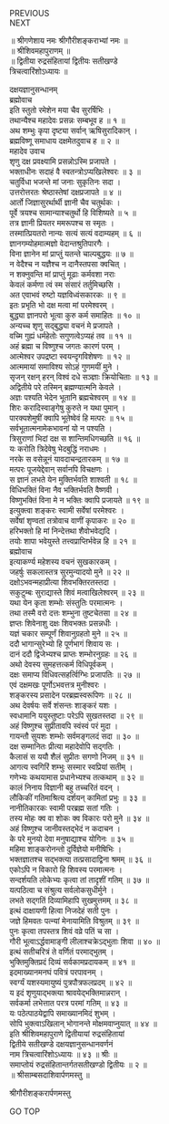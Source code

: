 PREVIOUS  
NEXT  
  
॥ श्रीगणेशाय नमः श्रीगौरीशङ्कराभ्यां नमः ॥  
॥ श्रीशिवमहापुराणम् ॥  
॥ द्वितीया रुद्रसंहितायां द्वितीयः सतीखण्डे  
त्रिचत्वारिंशोऽध्यायः ॥  
  
दक्षयज्ञानुसन्धानम्  
ब्रह्मोवाच  
इति स्तुतो रमेशेन मया चैव सुरर्षिभिः ।  
तथान्यैश्च महादेवः प्रसन्नः सम्बभूव ह ॥ १ ॥  
अथ शम्भुः कृपा दृष्ट्या सर्वान् ऋषिसुरादिकान् ।  
ब्रह्मविष्णू समाधाय दक्षमेतदुवाच ह ॥ २ ॥  
महादेव उवाच  
शृणु दक्ष प्रवक्ष्यामि प्रसन्नोऽस्मि प्रजापते ।  
भक्ताधीनः सदाहं वै स्वतन्त्रोऽप्यखिलेश्वरः ॥ ३ ॥  
चतुर्विधा भजन्ते मां जनाः सुकृतिनः सदा ।  
उत्तरोत्तरतः श्रेष्ठास्तेषां दक्षप्रजापते ॥ ४ ॥  
आर्तो जिज्ञासुरर्थार्थी ज्ञानी चैव चतुर्थकः ।  
पूर्वे त्रयश्च सामान्याश्चतुर्थो हि विशिष्यते ॥ ५ ॥  
तत्र ज्ञानी प्रियतर ममरूपश्च स स्मृतः ।  
तस्मात्प्रियतरो नान्यः सत्यं सत्यं वदाम्यहम् ॥ ६ ॥  
ज्ञानगम्योहमात्मज्ञो वेदान्तश्रुतिपारगैः ।  
विना ज्ञानेन मां प्राप्तुं यतन्ते चाल्पबुद्धयः ॥ ७ ॥  
न वेदैश्च न यज्ञैश्च न दानैस्तपसा क्वचित् ।  
न शक्नुवन्ति मां प्राप्तुं मूढाः कर्मवशा नराः  
केवलं कर्मणा त्वं स्म संसारं तर्तुमिच्छसि ।  
अत एवाभवं रुष्टो यज्ञविध्वंसकारकः ॥ ९ ॥  
इतः प्रभृति भो दक्ष मत्वा मां परमेश्वरम् ।  
बुद्ध्या ज्ञानपरो भूत्वा कुरु कर्म समाहितः ॥ १० ॥  
अन्यच्च शृणु सद्‌बुद्ध्या वचनं मे प्रजापते ।  
वच्मि गुह्यं धर्महेतोः सगुणत्वेऽप्यहं तव ॥ ११ ॥  
अहं ब्रह्मा च विष्णुश्च जगतः कारणं परम् ।  
आत्मेश्वर उपद्रष्टा स्वयन्दृगविशेषणः ॥ १२ ॥  
आत्ममायां समाविश्य सोऽहं गुणमयीं मुने ।  
सृजन् रक्षन् हरन् विश्वं दधे सञ्ज्ञाः क्रियोचिताः ॥ १३ ॥  
अद्वितीये परे तस्मिन् ब्रह्मण्यात्मनि केवले ।  
अज्ञः पश्यति भेदेन भूतानि ब्रह्मचेश्वरम् ॥ १४ ॥  
शिरः करादिस्वाङ्‌गेषु कुरुते न यथा पुमान् ।  
पारक्यशेमुषीं क्वापि भूतेष्वेवं हि मत्परः ॥ १५ ॥  
सर्वभूतात्मनामेकभावनां यो न पश्यति ।  
त्रिसुराणां भिदां दक्ष स शान्तिमधिगच्छति ॥ १६ ॥  
यः करोति त्रिदेवेषु भेदबुद्धिं नराधमः ।  
नरके स वसेन्नूनं यावदाचन्द्रतारकम् ॥ १७ ॥  
मत्परः पूजयेद्देवान् सर्वानपि विचक्षणः ।  
स ज्ञानं लभते येन मुक्तिर्भवति शाश्वती ॥ १८ ॥  
विधिभक्तिं विना नैव भक्तिर्भवति वैष्णवी ।  
विष्णुभक्तिं विना मे न भक्तिः क्वापि प्रजायते ॥ १९ ॥  
इत्युक्त्वा शङ्करः स्वामी सर्वेषां परमेश्वरः ।  
सर्वेषां शृण्वतां तत्रोवाच वाणीं कृपाकरः ॥ २० ॥  
हरिभक्तो हि मां निन्देत्तथा शैवोभवेद्यदि ।  
तयोः शापा भवेयुस्ते तत्त्वप्राप्तिर्भवेन्न हि ॥ २१ ॥  
ब्रह्मोवाच  
इत्याकर्ण्य महेशस्य वचनं सुखकारकम् ।  
जहर्षुः सकलास्तत्र सुरमुन्यादयो मुने ॥ २२ ॥  
दक्षोऽभवन्महाप्रीत्या शिवभक्तिरतस्तदा ।  
सकुटुम्बः सुराद्यास्ते शिवं मत्वाखिलेश्वरम् ॥ २३ ॥  
यथा येन कृता शम्भोः संस्तुतिः परमात्मनः ।  
तथा तस्मै वरो दत्तः शम्भुना तुष्टचेतसा ॥ २४ ॥  
ज्ञप्तः शिवेनाशु दक्षः शिवभक्तः प्रसन्नधीः ।  
यज्ञं चकार सम्पूर्णं शिवानुग्रहतो मुने ॥ २५ ॥  
ददौ भागान्सुरेभ्यो हि पूर्णभागं शिवाय सः ।  
दानं ददौ द्विजेभ्यश्च प्राप्तः शम्भोरनुग्रहः ॥ २६ ॥  
अथो देवस्य सुमहत्तत्कर्म विधिपूर्वकम् ।  
दक्षः समाप्य विधिवत्सहर्त्विग्भिः प्रजापतिः ॥ २७ ॥  
एवं दक्षमखः पूर्णोऽभवत्तत्र मुनीश्वरः ।  
शङ्करस्य प्रसादेन परब्रह्मस्वरूपिणः ॥ २८ ॥  
अथ देवर्षयः सर्वे शंसन्तः शाङ्‌करं यशः ।  
स्वधामानि ययुस्तुष्टाः परेऽपि सुखतस्तदा ॥ २९ ॥  
अहं विष्णुश्च सुप्रीतावपि स्वंस्वं परं मुदा ।  
गायन्तौ सुयशः शम्भोः सर्वमङ्गलदं सदा ॥ ३० ॥  
दक्ष सम्मानितः प्रीत्या महादेवोपि सद्‌गतिः ।  
कैलासं स ययौ शैलं सुप्रीतः सगणो निजम् ॥ ३१ ॥  
आगत्य स्वगिरिं शम्भुः सस्मार स्वप्रियां सतीम् ।  
गणेभ्यः कथयामास प्रधानेभ्यश्च तत्कथाम् ॥ ३२ ॥  
कालं निनाय विज्ञानी बहु तच्चरितं वदन् ।  
लौकिकीं गतिमाश्रित्य दर्शयन् कामितां प्रभुः ॥ ३३ ॥  
नानीतिकारकः स्वामी परब्रह्म सतां गतिः ।  
तस्य मोहः क्व वा शोकः क्व विकारः परो मुने ॥ ३४ ॥  
अहं विष्णुश्च जानीवस्तद्‌भेदं न कदाचन ।  
के परे मुनयो देवा मनुषाद्याश्च योगिनः ॥ ३५ ॥  
महिमा शाङ्‌करोनन्तो दुर्विज्ञेयो मनीषिभिः ।  
भक्तज्ञातश्च सद्‌भक्त्या तत्प्रसादाद्विना श्रमम् ॥ ३६ ॥  
एकोऽपि न विकारो हि शिवस्य परमात्मनः ।  
सन्दर्शयति लोकेभ्यः कृत्वा तां तादृशीं गतिम् ॥ ३७ ॥  
यत्पठित्वा च संश्रुत्य सर्वलोकसुधीर्मुने ।  
लभते सद्‌गतिं दिव्यामिहापि सुखमुत्तमम् ॥ ३८ ॥  
इत्थं दाक्षायणी हित्वा निजदेहं सती पुनः ।  
जज्ञे हिमवतः पत्न्यां मेनायामिति विश्रुतम् ॥ ३९ ॥  
पुनः कृत्वा तपस्तत्र शिवं वव्रे पतिं च सा ।  
गौरी भूत्वाऽर्द्धवामाङ्‌गी लीलाश्चक्रेऽद्‌भुताः शिवा ॥ ४० ॥  
इत्थं सतीचरित्रं ते वर्णितं परमाद्‌भुतम् ।  
भुक्तिमुक्तिप्रदं दिव्यं सर्वकामप्रदायकम् ॥ ४१ ॥  
इदमाख्यानमनघं पवित्रं परपावनम् ।  
स्वर्ग्यं यशस्यमायुष्यं पुत्रपौत्रफलप्रदम् ॥ ४२ ॥  
य इदं शृणुयाद्‌भक्त्या श्रावयेद्‌भक्तिमान्नरान् ।  
सर्वकर्मा लभेत्तात परत्र परमां गतिम् ॥ ४३ ॥  
यः पठेत्पाठयेद्वापि समाख्यानमिदं शुभम् ।  
सोपि भुक्त्वाऽखिलान् भोगानन्ते मोक्षमवाप्नुयात् ॥ ४४ ॥  
इति श्रीशिवमहापुराणे द्वितीयायां रुद्रसंहितायां  
द्वितीये सतीखण्डे दक्षयज्ञानुसन्धानवर्णनं  
नाम त्रिचत्वारिंशोऽध्यायः ॥ ४३ ॥ श्रीः ॥  
समाप्तोयं रुद्रसंहितान्तर्गतसतीखण्डो द्वितीयः ॥ २ ॥  
॥ श्रीसाम्बसदाशिवार्पणमस्तु ॥  
  
  
श्रीगौरीशङ्करार्पणमस्तु  
  
GO TOP
